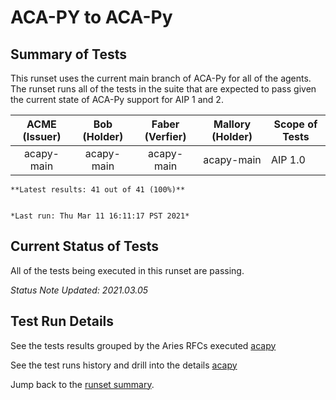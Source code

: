 # ACA-PY to ACA-Py

## Summary of Tests


 This runset uses the current main branch of ACA-Py for all of the agents. The runset runs all of the tests in the suite
 that are expected to pass given the current state of ACA-Py support for AIP 1 and 2.
 


|  ACME (Issuer) | Bob (Holder) | Faber (Verfier) | Mallory (Holder) | Scope of Tests |
| :------------: | :----------: | :-------------: | :--------------: | -------------- |
| acapy-main | acapy-main | acapy-main | acapy-main | AIP 1.0 |

```tip
**Latest results: 41 out of 41 (100%)**


*Last run: Thu Mar 11 16:11:17 PST 2021*
```

## Current Status of Tests

All of the tests being executed in this runset are passing.

*Status Note Updated: 2021.03.05*

## Test Run Details
See the tests results grouped by the Aries RFCs executed [acapy](https://allure.vonx.io/api/allure-docker-service/projects/acapy/reports/latest/index.html?redirect=false#behaviors)

See the test runs history and drill into the details [acapy](https://allure.vonx.io/allure-docker-service-ui/projects/acapy/reports/latest)

Jump back to the [runset summary](./README.md).

